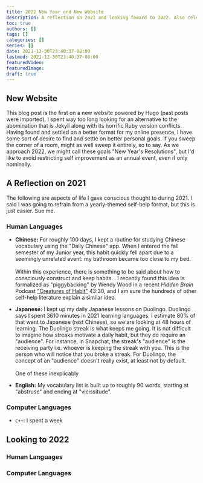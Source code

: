 ```yaml
---
title: 2022 New Year and New Website
description: A reflection on 2021 and looking foward to 2022. Also celebrating a new website powered by Hugo.
toc: true
authors: []
tags: []
categories: []
series: []
date: 2021-12-30T23:40:37-08:00
lastmod: 2021-12-30T23:40:37-08:00
featuredVideo:
featuredImage:
draft: true
---
```


## New Website

This blog post is the first on a new website powered by Hugo (past posts were imported). I spent way too long looking for an alternative to the abomination that is Jekyll along with its horrific Ruby version conflicts. Having found and settled on a better format for my online presence, I have some sort of desire to find and settle on better personal goals. If you sweep the corner of a room, might as well sweep it entirely, so to say. As we approach 2022, we might call these goals "New Year's Resolutions", but I'd like to avoid restricting self improvement as an annual event, even if only nominally.

## A Reflection on 2021 

The following are aspects of life I gave conscious thought to during 2021. I said I was going to refrain from a yearly-themed self-help format, but this is just easier. Sue me.

### Human Languages
 - **Chinese:** For roughly 100 days, I kept a routine for studying Chinese vocabulary using the "Daily Chinese" app. When I entered the fall semester of my Junior year, this habit quickly fell apart due to a seemingly unrelated event: my bathroom became too close to my bed. <br></br>
 Within this experience, there is something to be said about how to consciously construct and keep habits. . I recently found this idea is formalized as "piggybacking" by Wendy Wood in a recent _Hidden Brain_ Podcast ["Creatures of Habit"](https://hiddenbrain.org/podcast/creatures-of-habit/) 43:30, and I am sure the hundreds of other self-help literature explain a similar idea. 

 - **Japanese:** I kept up my daily Japanese lessons on Duolingo. Duolingo says I spent 3610 minutes in 2021 learning languages. I estimate 80% of that went to Japanese (rest Chinese), so we are looking at 48 hours of learning. The Duolingo streak is what keeps me going. It is not difficult to imagine how streaks motivate a daily habit, but they do require an "audience". For instance, in Snapchat, the streak's "audience" is the receiving party i.e. whoever is keeping the streak with you. This is the person who will notice that you broke a streak. For Duolingo, the concept of an "audience" doesn't really exist, at least not by default.<br></br>
 One of these inexplicably  

 - **English:** My vocabulary list is built up to roughly 90 words, starting at "abstruse" and ending at "vicissitude".

### Computer Languages
  - `C++`: I spent a week 

## Looking to 2022

### Human Languages

### Computer Languages
